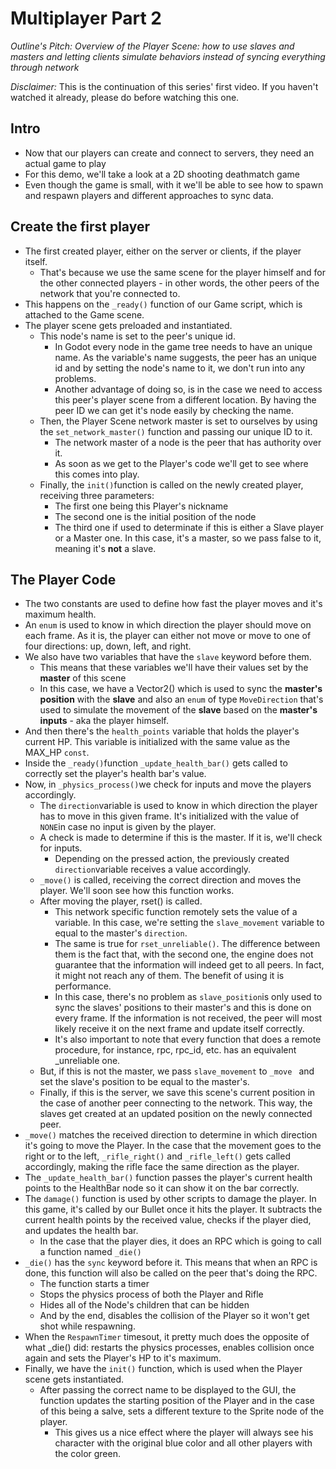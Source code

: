 # Multiplayer Part 2

*Outline's Pitch: Overview of the Player Scene: how to use slaves and masters and letting clients simulate behaviors instead of syncing everything through network*

_Disclaimer:_ This is the continuation of this series' first video. If you haven't watched it already, please do before watching this one. 

## Intro
 - Now that our players can create and connect to servers, they need an actual game to play
 - For this demo, we'll take a look at a 2D shooting deathmatch game
 - Even though the game is small, with it we'll be able to see how to spawn and respawn players and different approaches to sync data.


## Create the first player
- The first created player, either on the server or clients, if the player itself. 
	+ That's because we use the same scene for the player himself and for the other connected players - in other words, the other peers of the network that you're connected to.
- This happens on the `_ready()` function of our Game script, which is attached to the Game scene. 
- The player scene gets preloaded and instantiated.
	+ This node's name is set to the peer's unique id. 
		* In Godot every node in the game tree needs to have an unique name. As the variable's name suggests, the peer has an unique id and by setting the node's name to it, we don't run into any problems. 
		* Another advantage of doing so, is in the case we need to access this peer's player scene from a different location. By having the peer ID we can get it's node easily by checking the name.
	+  Then, the Player Scene network master is set to ourselves by using the `set_network_master()` function and passing our unique ID to it.
		* The network master of a node is the peer that has authority over it. 
		* As soon as we get to the Player's code we'll get to see where this comes into play.
	+ Finally, the `init()`function is called on the newly created player, receiving three parameters:
		* The first one being this Player's nickname
		* The second one is the initial position of the node
		* The third one if used to determinate if this is either a Slave player or a Master one. In this case, it's a master, so we pass false to it, meaning it's **not** a slave.

## The Player Code

- The two constants are used to define how fast the player moves and it's maximum health.
- An `enum` is used to know in which direction the player should move on each frame. As it is, the player can either not move or move to one of four directions: up, down, left, and right.
- We also have two variables that have the `slave` keyword before them. 
	+ This means that these variables we'll have their values set by the **master** of this scene
	+ In this case, we have a Vector2() which is used to sync the **master's position** with the **slave** and also an `enum` of type `MoveDirection` that's used to simulate the movement of the **slave** based on the **master's inputs** - aka the player himself.
 - And then there's the `health_points` variable that holds the player's current HP. This variable is initialized with the same value as the MAX_HP `const`.
 - Inside the `_ready()`function `_update_health_bar()` gets called to correctly set the player's health bar's value.
 - Now, in `_physics_process()`we check for inputs and move the players accordingly. 
	 + The `direction`variable is used to know in which direction the player has to move in this given frame. It's initialized with the value of `NONE`in case no input is given by the player. 
	 + A check is made to determine if this is the master. If it is, we'll check for inputs.
		 * Depending on the pressed action, the previously created `direction`variable receives a value accordingly.
	+ `_move()` is called, receiving the correct direction and moves the player. We'll soon see how this function works.
	+ After moving the player, rset() is called.
		* This network specific function remotely sets the value of a variable. In this case, we're setting the `slave_movement` variable to equal to the master's `direction`. 
		* The same is true for `rset_unreliable()`. The difference between them is the fact that, with the second one, the engine does not guarantee that the information will indeed get to all peers. In fact, it might not reach any of them. The benefit of using it is performance.
		* In this case, there's no problem as  `slave_position`is only used to sync the slaves' positions to their master's and this is done on every frame. If the information is not received, the peer will most likely receive it on the next frame and update itself correctly.
		* It's also important to note that every function that does a remote procedure, for instance, rpc, rpc_id, etc. has an equivalent _unreliable one.
	+  But, if this is not the master, we pass `slave_movement` to `_move ` and set the slave's position to be equal to the master's.
	+ Finally, if this is the server, we save this scene's current position in the case of another peer connecting to the network. This way, the slaves get created at an updated position on the newly connected peer. 
- `_move()` matches the received direction to determine in which direction it's going to move the Player. In the case that the movement goes to the right or to the left, `_rifle_right()` and `_rifle_left()` gets called accordingly, making the rifle face the same direction as the player.
- The `_update_health_bar()` function passes the player's current health points to the HealthBar node so it can show it on the bar correctly.
- The `damage()` function is used by other scripts to damage the player. In this game, it's called by our Bullet once it hits the player. It subtracts the current health points by the received value, checks if the player died, and updates the health bar. 
	+ In the case that the player dies, it does an RPC which is going to call a function named `_die()`
- `_die()` has the `sync` keyword before it. This means that when an RPC is done, this function will also be called on the peer that's doing the RPC.
	+ The function starts a timer
	+ Stops the physics process of both the Player and Rifle
	+ Hides all of the Node's children that can be hidden
	+ And by the end, disables the collision of the Player so it won't get shot while respawning. 
- When the `RespawnTimer` timesout, it pretty much does the opposite of what _die() did: restarts the physics processes, enables collision once again and sets the Player's HP to it's maximum.
- Finally, we have the `init()` function, which is used when the Player scene gets instantiated. 
	+  After passing the correct name to be displayed to the GUI, the function updates the starting position of the Player and in the case of this being a salve, sets a different texture to the Sprite node of the player.
		 * This gives us a nice effect where the player will always see his character with the original blue color and all other players with the color green. 
